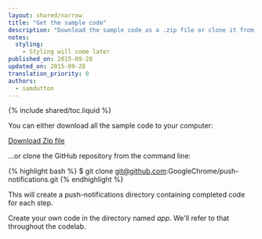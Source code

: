 ```yaml
---
layout: shared/narrow
title: "Get the sample code"
description: "Download the sample code as a .zip file or clone it from GitHub"
notes:
  styling:
    - Styling will come later
published_on: 2015-09-28
updated_on: 2015-09-28
translation_priority: 0
authors:
  - samdutton
---
```


{% include shared/toc.liquid %}

You can either download all the sample code to your computer:

[Download Zip file](https://github.com/samdutton/push-notifications/archive/master.zip)

...or clone the GitHub repository from the command line:

{% highlight bash %}
$ git clone git@github.com:GoogleChrome/push-notifications.git
{% endhighlight %}

This will create a push-notifications directory containing completed code for each step.

Create your own code in the directory named _app_. We'll refer to that throughout the codelab.
